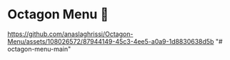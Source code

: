 # Octagon Menu 🤩

https://github.com/anaslaghrissi/Octagon-Menu/assets/108026572/87944149-45c3-4ee5-a0a9-1d8830638d5b
"# octagon-menu-main" 
